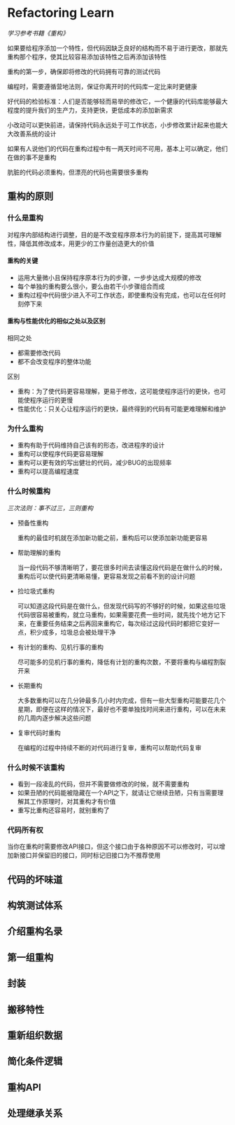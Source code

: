 # Refactoring Learn

*学习参考书籍《重构》*

如果要给程序添加一个特性，但代码因缺乏良好的结构而不易于进行更改，那就先重构那个程序，使其比较容易添加该特性之后再添加该特性

重构的第一步，确保即将修改的代码拥有可靠的测试代码

编程时，需要遵循营地法则，保证你离开时的代码库一定比来时更健康

好代码的检验标准：人们是否能够轻而易举的修改它，一个健康的代码库能够最大程度的提升我们的生产力，支持更快，更低成本的添加新需求

小改动可以更快前进，请保持代码永远处于可工作状态，小步修改累计起来也能大大改善系统的设计

如果有人说他们的代码在重构过程中有一两天时间不可用，基本上可以确定，他们在做的事不是重构

肮脏的代码必须重构，但漂亮的代码也需要很多重构

## 重构的原则

### 什么是重构

对程序内部结构进行调整，目的是不改变程序原本行为的前提下，提高其可理解性，降低其修改成本，用更少的工作量创造更大的价值

#### 重构的关键

- 运用大量微小且保持程序原本行为的步骤，一步步达成大规模的修改
- 每个单独的重构要么很小，要么由若干小步骤组合而成
- 重构过程中代码很少进入不可工作状态，即使重构没有完成，也可以在任何时刻停下来

#### 重构与性能优化的相似之处以及区别

相同之处

- 都需要修改代码
- 都不会改变程序的整体功能

区别

- 重构：为了使代码更容易理解，更易于修改，这可能使程序运行的更快，也可能使程序运行的更慢
- 性能优化：只关心让程序运行的更快，最终得到的代码有可能更难理解和维护

### 为什么重构

- 重构有助于代码维持自己该有的形态，改进程序的设计
- 重构可以使程序代码更容易理解
- 重构可以更有效的写出健壮的代码，减少BUG的出现频率
- 重构可以提高编程速度

### 什么时候重构

*三次法则：事不过三，三则重构*

- 预备性重构

  重构的最佳时机就在添加新功能之前，重构后可以使添加新功能更容易

- 帮助理解的重构

  当一段代码不够清晰明了，要花很多时间去读懂这段代码是在做什么的时候，重构后可以使代码更清晰易懂，更容易发现之前看不到的设计问题
  
- 捡垃圾式重构

  可以知道这段代码是在做什么，但发现代码写的不够好的时候，如果这些垃圾代码很容易被重构，就立马重构，如果需要花费一些时间，就先找个地方记下来，在重要任务结束之后再回来重构它，每次经过这段代码时都把它变好一点，积少成多，垃圾总会被处理干净
  
- 有计划的重构、见机行事的重构

  尽可能多的见机行事的重构，降低有计划的重构次数，不要将重构与编程割裂开来
  
- 长期重构

  大多数重构可以在几分钟最多几小时内完成，但有一些大型重构可能要花几个星期，即便在这样的情况下，最好也不要单独找时间来进行重构，可以在未来的几周内逐步解决这些问题
  
- 复审代码时重构

  在编程的过程中持续不断的对代码进行复审，重构可以帮助代码复审

### 什么时候不该重构

- 看到一段凌乱的代码，但并不需要做修改的时候，就不需要重构
- 如果丑陋的代码能被隐藏在一个API之下，就请让它继续丑陋，只有当需要理解其工作原理时，对其重构才有价值
- 重写比重构还容易时，就别重构了

###  代码所有权

当你在重构时需要修改API接口，但这个接口由于各种原因不可以修改时，可以增加新接口并保留旧的接口，同时标记旧接口为不推荐使用

## 代码的坏味道

## 构筑测试体系

## 介绍重构名录

## 第一组重构

## 封装

## 搬移特性

## 重新组织数据

## 简化条件逻辑

## 重构API

## 处理继承关系

